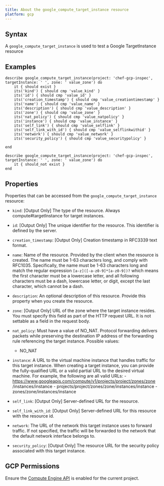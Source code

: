 ```yaml
---
title: About the google_compute_target_instance resource
platform: gcp
---
```


## Syntax
A `google_compute_target_instance` is used to test a Google TargetInstance resource

## Examples
```
describe google_compute_target_instance(project: 'chef-gcp-inspec', targetInstance: ' ', zone: ' value_zone') do
	it { should exist }
	its('kind') { should cmp 'value_kind' }
	its('id') { should cmp 'value_id' }
	its('creation_timestamp') { should cmp 'value_creationtimestamp' }
	its('name') { should cmp 'value_name' }
	its('description') { should cmp 'value_description' }
	its('zone') { should cmp 'value_zone' }
	its('nat_policy') { should cmp 'value_natpolicy' }
	its('instance') { should cmp 'value_instance' }
	its('self_link') { should cmp 'value_selflink' }
	its('self_link_with_id') { should cmp 'value_selflinkwithid' }
	its('network') { should cmp 'value_network' }
	its('security_policy') { should cmp 'value_securitypolicy' }

end

describe google_compute_target_instance(project: 'chef-gcp-inspec', targetInstance: ' ', zone: ' value_zone') do
	it { should_not exist }
end
```

## Properties
Properties that can be accessed from the `google_compute_target_instance` resource:


  * `kind`: [Output Only] The type of the resource. Always compute#targetInstance for target instances.

  * `id`: [Output Only] The unique identifier for the resource. This identifier is defined by the server.

  * `creation_timestamp`: [Output Only] Creation timestamp in RFC3339 text format.

  * `name`: Name of the resource. Provided by the client when the resource is created. The name must be 1-63 characters long, and comply with RFC1035. Specifically, the name must be 1-63 characters long and match the regular expression `[a-z]([-a-z0-9]*[a-z0-9])?` which means the first character must be a lowercase letter, and all following characters must be a dash, lowercase letter, or digit, except the last character, which cannot be a dash.

  * `description`: An optional description of this resource. Provide this property when you create the resource.

  * `zone`: [Output Only] URL of the zone where the target instance resides. You must specify this field as part of the HTTP request URL. It is not settable as a field in the request body.

  * `nat_policy`: Must have a value of NO_NAT. Protocol forwarding delivers packets while preserving the destination IP address of the forwarding rule referencing the target instance.
  Possible values:
    * NO_NAT

  * `instance`: A URL to the virtual machine instance that handles traffic for this target instance. When creating a target instance, you can provide the fully-qualified URL or a valid partial URL to the desired virtual machine. For example, the following are all valid URLs: - https://www.googleapis.com/compute/v1/projects/project/zones/zone /instances/instance - projects/project/zones/zone/instances/instance - zones/zone/instances/instance 

  * `self_link`: [Output Only] Server-defined URL for the resource.

  * `self_link_with_id`: [Output Only] Server-defined URL for this resource with the resource id.

  * `network`: The URL of the network this target instance uses to forward traffic. If not specified, the traffic will be forwarded to the network that the default network interface belongs to.

  * `security_policy`: [Output Only] The resource URL for the security policy associated with this target instance.


## GCP Permissions

Ensure the [Compute Engine API](https://console.cloud.google.com/apis/library/compute.googleapis.com/) is enabled for the current project.

